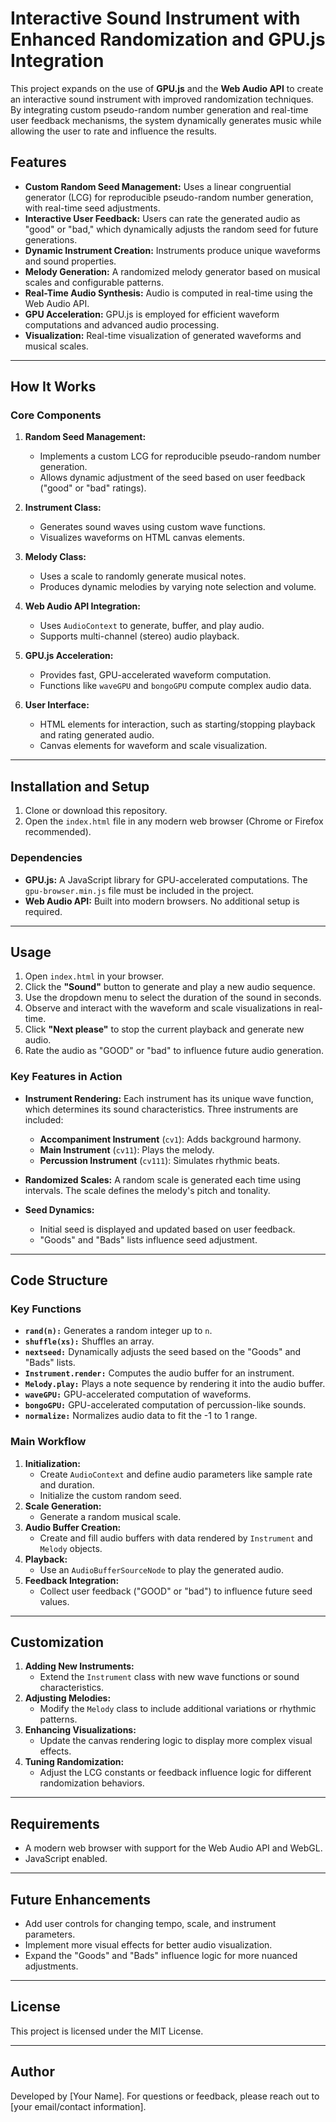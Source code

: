 # Interactive Sound Instrument with Enhanced Randomization and GPU.js Integration

This project expands on the use of **GPU.js** and the **Web Audio API** to create an interactive sound instrument with improved randomization techniques. By integrating custom pseudo-random number generation and real-time user feedback mechanisms, the system dynamically generates music while allowing the user to rate and influence the results.

## Features

- **Custom Random Seed Management:** Uses a linear congruential generator (LCG) for reproducible pseudo-random number generation, with real-time seed adjustments.
- **Interactive User Feedback:** Users can rate the generated audio as "good" or "bad," which dynamically adjusts the random seed for future generations.
- **Dynamic Instrument Creation:** Instruments produce unique waveforms and sound properties.
- **Melody Generation:** A randomized melody generator based on musical scales and configurable patterns.
- **Real-Time Audio Synthesis:** Audio is computed in real-time using the Web Audio API.
- **GPU Acceleration:** GPU.js is employed for efficient waveform computations and advanced audio processing.
- **Visualization:** Real-time visualization of generated waveforms and musical scales.

---

## How It Works

### Core Components

1. **Random Seed Management:**
   - Implements a custom LCG for reproducible pseudo-random number generation.
   - Allows dynamic adjustment of the seed based on user feedback ("good" or "bad" ratings).

2. **Instrument Class:**
   - Generates sound waves using custom wave functions.
   - Visualizes waveforms on HTML canvas elements.

3. **Melody Class:**
   - Uses a scale to randomly generate musical notes.
   - Produces dynamic melodies by varying note selection and volume.

4. **Web Audio API Integration:**
   - Uses `AudioContext` to generate, buffer, and play audio.
   - Supports multi-channel (stereo) audio playback.

5. **GPU.js Acceleration:**
   - Provides fast, GPU-accelerated waveform computation.
   - Functions like `waveGPU` and `bongoGPU` compute complex audio data.

6. **User Interface:**
   - HTML elements for interaction, such as starting/stopping playback and rating generated audio.
   - Canvas elements for waveform and scale visualization.

---

## Installation and Setup

1. Clone or download this repository.
2. Open the `index.html` file in any modern web browser (Chrome or Firefox recommended).

### Dependencies
- **GPU.js:** A JavaScript library for GPU-accelerated computations. The `gpu-browser.min.js` file must be included in the project.
- **Web Audio API:** Built into modern browsers. No additional setup is required.

---

## Usage

1. Open `index.html` in your browser.
2. Click the **"Sound"** button to generate and play a new audio sequence.
3. Use the dropdown menu to select the duration of the sound in seconds.
4. Observe and interact with the waveform and scale visualizations in real-time.
5. Click **"Next please"** to stop the current playback and generate new audio.
6. Rate the audio as "GOOD" or "bad" to influence future audio generation.

### Key Features in Action

- **Instrument Rendering:**
  Each instrument has its unique wave function, which determines its sound characteristics. Three instruments are included:
  - **Accompaniment Instrument** (`cv1`): Adds background harmony.
  - **Main Instrument** (`cv11`): Plays the melody.
  - **Percussion Instrument** (`cv111`): Simulates rhythmic beats.

- **Randomized Scales:**
  A random scale is generated each time using intervals. The scale defines the melody's pitch and tonality.

- **Seed Dynamics:**
  - Initial seed is displayed and updated based on user feedback.
  - "Goods" and "Bads" lists influence seed adjustment.

---

## Code Structure

### Key Functions

- **`rand(n):`** Generates a random integer up to `n`.
- **`shuffle(xs):`** Shuffles an array.
- **`nextseed:`** Dynamically adjusts the seed based on the "Goods" and "Bads" lists.
- **`Instrument.render:`** Computes the audio buffer for an instrument.
- **`Melody.play:`** Plays a note sequence by rendering it into the audio buffer.
- **`waveGPU:`** GPU-accelerated computation of waveforms.
- **`bongoGPU:`** GPU-accelerated computation of percussion-like sounds.
- **`normalize:`** Normalizes audio data to fit the -1 to 1 range.

### Main Workflow

1. **Initialization:**
   - Create `AudioContext` and define audio parameters like sample rate and duration.
   - Initialize the custom random seed.
2. **Scale Generation:**
   - Generate a random musical scale.
3. **Audio Buffer Creation:**
   - Create and fill audio buffers with data rendered by `Instrument` and `Melody` objects.
4. **Playback:**
   - Use an `AudioBufferSourceNode` to play the generated audio.
5. **Feedback Integration:**
   - Collect user feedback ("GOOD" or "bad") to influence future seed values.

---

## Customization

1. **Adding New Instruments:**
   - Extend the `Instrument` class with new wave functions or sound characteristics.
2. **Adjusting Melodies:**
   - Modify the `Melody` class to include additional variations or rhythmic patterns.
3. **Enhancing Visualizations:**
   - Update the canvas rendering logic to display more complex visual effects.
4. **Tuning Randomization:**
   - Adjust the LCG constants or feedback influence logic for different randomization behaviors.

---

## Requirements

- A modern web browser with support for the Web Audio API and WebGL.
- JavaScript enabled.

---

## Future Enhancements

- Add user controls for changing tempo, scale, and instrument parameters.
- Implement more visual effects for better audio visualization.
- Expand the "Goods" and "Bads" influence logic for more nuanced adjustments.

---

## License

This project is licensed under the MIT License.

---

## Author

Developed by [Your Name]. For questions or feedback, please reach out to [your email/contact information].

